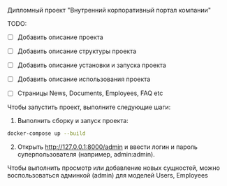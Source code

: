 Дипломный проект "Внутренний корпоративный портал компании"

TODO:
- [ ] Добавить описание проекта
- [ ] Добавить описание структуры проекта
- [ ] Добавить описание установки и запуска проекта
- [ ] Добавить описание использования проекта
- [ ] Страницы News, Documents, Employees, FAQ etc


Чтобы запустить проект, выполните следующие шаги:
1. Выполнить сборку и запуск проекта:
```bash
docker-compose up --build
```
2. Открыть http://127.0.0.1:8000/admin и ввести логин и пароль суперпользователя (например, admin:admin).

Чтобы выполнить просмотр или добавление новых сущностей, можно воспользоваться админкой (admin) для моделей Users, Employees

